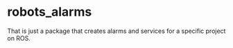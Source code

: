 # robots_alarms
That is just a package that creates alarms and services for a specific project on ROS.
